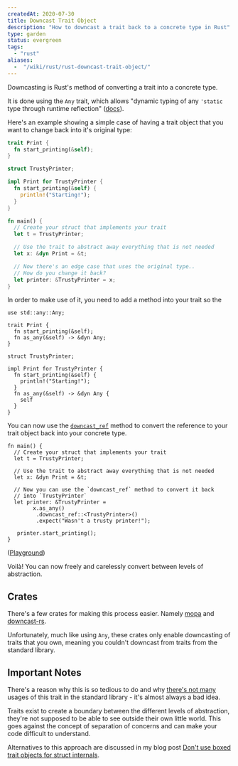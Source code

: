 ```yaml
---
createdAt: 2020-07-30
title: Downcast Trait Object
description: "How to downcast a trait back to a concrete type in Rust"
type: garden
status: evergreen
tags:
  - "rust"
aliases:
  -  "/wiki/rust/rust-downcast-trait-object/"
---
```


Downcasting is Rust's method of converting a trait into a concrete type.

It is done using the `Any` trait, which allows "dynamic typing of any `'static` type through runtime reflection" ([docs][da]).

Here's an example showing a simple case of having a trait object that you want to change back into it's original type:

```rust
trait Print {
  fn start_printing(&self);
}

struct TrustyPrinter;

impl Print for TrustyPrinter {
  fn start_printing(&self) {
    println!("Starting!");
  }
}

fn main() {
  // Create your struct that implements your trait
  let t = TrustyPrinter;

  // Use the trait to abstract away everything that is not needed
  let x: &dyn Print = &t;

  // Now there's an edge case that uses the original type..
  // How do you change it back?
  let printer: &TrustyPrinter = x;
}
```

In order to make use of it, you need to add a method into your trait so the

```rust{1,5,14-16}
use std::any::Any;

trait Print {
  fn start_printing(&self);
  fn as_any(&self) -> &dyn Any;
}

struct TrustyPrinter;

impl Print for TrustyPrinter {
  fn start_printing(&self) {
    println!("Starting!");
  }
  fn as_any(&self) -> &dyn Any {
    self
  }
}
```

You can now use the [`downcast_ref`][dr] method to convert the reference to your trait object back into your concrete type.

```rust{10-15}
fn main() {
  // Create your struct that implements your trait
  let t = TrustyPrinter;

  // Use the trait to abstract away everything that is not needed
  let x: &dyn Print = &t;

  // Now you can use the `downcast_ref` method to convert it back
  // into `TrustyPrinter`
  let printer: &TrustyPrinter =
        x.as_any()
         .downcast_ref::<TrustyPrinter>()
         .expect("Wasn't a trusty printer!");

   printer.start_printing();
}
```

([Playground][pg])

Voilà! You can now freely and carelessly convert between levels of abstraction.

## Crates

There's a few crates for making this process easier. Namely [mopa] and [downcast-rs].

Unfortunately, much like using `Any`, these crates only enable downcasting of traits that you own,
meaning you couldn't downcast from traits from the standard library.

## Important Notes

There's a reason why this is so tedious to do and why [there's not many][au] usages of this trait in the standard library - it's almost always a bad idea.

Traits exist to create a boundary between the different levels of abstraction, they're not supposed to be able to see outside their own little world.
This goes against the concept of separation of concerns and can make your code difficult to understand.

Alternatives to this approach are discussed in my blog post [Don't use boxed trait objects for struct internals].

[au]: https://doc.rust-lang.org/core/panic/struct.PanicInfo.html?search=Any
[pg]: https://play.rust-lang.org/?version=stable&mode=debug&edition=2018&gist=f174144a750e4d7cd214d4cfc8ada449
[dr]: https://doc.rust-lang.org/std/any/trait.Any.html#method.downcast_ref
[da]: https://doc.rust-lang.org/std/any/
[mopa]: https://crates.io/crates/mopa
[downcast-rs]: https://crates.io/crates/downcast-rs
[don't use boxed trait objects for struct internals]: ../dont-use-boxed-trait-objects-for-struct-internals/index.mdx
